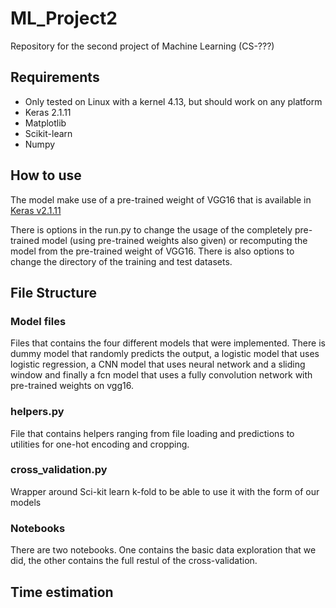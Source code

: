 # ML_Project2

Repository for the second project of Machine Learning (CS-???)

## Requirements
- Only tested on Linux with a kernel 4.13, but should work on any platform
- Keras 2.1.11
- Matplotlib
- Scikit-learn
- Numpy


## How to use
The model make use of a pre-trained weight of VGG16 that is available in [Keras v2.1.11](https://keras.io/)

There is options in the run.py to change the usage of the completely pre-trained model (using pre-trained weights also given) or recomputing the model from the pre-trained weight of VGG16. There is also options to change the directory of the training and test datasets.

## File Structure
### Model files
Files that contains the four different models that were implemented. There is dummy model that randomly predicts the output, a logistic model that uses logistic regression, a CNN model that uses neural network and a sliding window and finally a fcn model that uses a fully convolution network with pre-trained weights on vgg16.
### helpers.py
File that contains helpers ranging from file loading and predictions to utilities for one-hot encoding and cropping.
### cross_validation.py
Wrapper around Sci-kit learn k-fold to be able to use it with the form of our models
### Notebooks
There are two notebooks. One contains the basic data exploration that we did, the other contains the full restul of the cross-validation.

## Time estimation
